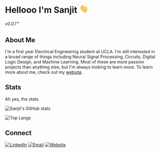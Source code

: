# Hellooo I'm Sanjit <img src="https://raw.githubusercontent.com/danBamikiya/danBamikiya/main/wave.gif" width="30"> 
###### v0.0.1™️

## About Me
I'm a first year Electrical Engineering student at UCLA. I'm still interested in a broad range of things including Neural Signal Processing, Circuits, Digital Logic Design, and Machine Learning. Most of these are more passion projects than anything else, but I'm always looking to learn more. To learn more about me, check out my [website](https://sanjitsarda.com/).
## Stats
Ah yes, the stats.

![Sanjit's GitHub stats](https://github-readme-stats.vercel.app/api?username=Sanjit1&show_icons=true&theme=cobalt)

![Top Langs](https://github-readme-stats.vercel.app/api/top-langs/?username=Sanjit1&theme=cobalt)

## Connect
[![LinkedIn](https://img.shields.io/badge/LinkedIn-0077B5?style=flat-square&logo=linkedin&logoColor=white)](https://www.linkedin.com/in/sanjit-sarda-1b1b1b1b1/)
[![Email](https://img.shields.io/badge/Email-D14836?style=flat-square&logo=gmail&logoColor=white)](mailto:sanjitsarda4@gmail.com)
[![Website](https://img.shields.io/badge/Website-FF5722?style=flat-square&logo=google-chrome&logoColor=white)](https://sanjitsarda.com/)